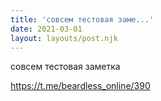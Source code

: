 ```yaml
---
title: 'совсем тестовая заме...'
date: 2021-03-01
layout: layouts/post.njk
---
```

совсем тестовая заметка

https://t.me/beardless_online/390